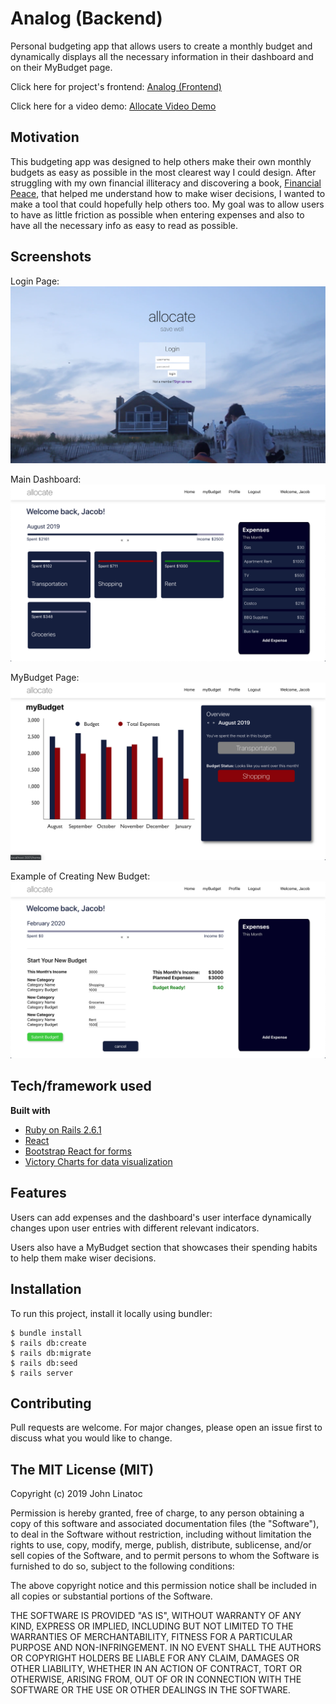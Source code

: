 # Analog (Backend)
Personal budgeting app that allows users to create a monthly budget and dynamically displays all the necessary information in their dashboard and on their MyBudget page.

Click here for project's frontend: [Analog (Frontend)](https://github.com/johnlinatoc/allocate-frontend)

Click here for a video demo: [Allocate Video Demo](https://www.youtube.com/watch?v=2tAANzijr40)

## Motivation
This budgeting app was designed to help others make their own monthly budgets as easy as possible in the most clearest way I could design. After struggling with my own financial illiteracy and discovering a book, [Financial Peace](https://books.google.com/books/about/Financial_Peace_Revisited.html?id=3BhiXcAYgj4C&printsec=frontcover&source=kp_read_button#v=onepage&q&f=false), that helped me understand how to make wiser decisions, I wanted to make a tool that could hopefully help others too. My goal was to allow users to have as little friction as possible when entering expenses and also to have all the necessary info as easy to read as possible.

## Screenshots

Login Page: ![login page](./public/image1.png)

Main Dashboard: ![Main Dashboard](./public/image2.png)

MyBudget Page: ![MyBudget Page](./public/image3.png)

Example of Creating New Budget: ![New Budget](./public/image4.png)

## Tech/framework used
<b>Built with</b>
- [Ruby on Rails 2.6.1](https://rubyonrails.org/)
- [React](https://reactjs.org/)
- [Bootstrap React for forms](https://react-bootstrap.github.io/components/forms/)
- [Victory Charts for data visualization](https://formidable.com/open-source/victory/)

## Features

Users can add expenses and the dashboard's user interface dynamically changes upon user entries with different relevant indicators.

Users also have a MyBudget section that showcases their spending habits to help them make wiser decisions.

## Installation
To run this project, install it locally using bundler:

```
$ bundle install
$ rails db:create
$ rails db:migrate
$ rails db:seed
$ rails server
```

## Contributing
Pull requests are welcome. For major changes, please open an issue first to discuss what you would like to change.

## The MIT License (MIT)

Copyright (c) 2019 John Linatoc

Permission is hereby granted, free of charge, to any person
obtaining a copy of this software and associated documentation
files (the "Software"), to deal in the Software without
restriction, including without limitation the rights to use,
copy, modify, merge, publish, distribute, sublicense, and/or sell
copies of the Software, and to permit persons to whom the
Software is furnished to do so, subject to the following
conditions:

The above copyright notice and this permission notice shall be
included in all copies or substantial portions of the Software.

THE SOFTWARE IS PROVIDED "AS IS", WITHOUT WARRANTY OF ANY KIND,
EXPRESS OR IMPLIED, INCLUDING BUT NOT LIMITED TO THE WARRANTIES
OF MERCHANTABILITY, FITNESS FOR A PARTICULAR PURPOSE AND
NON-INFRINGEMENT. IN NO EVENT SHALL THE AUTHORS OR COPYRIGHT
HOLDERS BE LIABLE FOR ANY CLAIM, DAMAGES OR OTHER LIABILITY,
WHETHER IN AN ACTION OF CONTRACT, TORT OR OTHERWISE, ARISING
FROM, OUT OF OR IN CONNECTION WITH THE SOFTWARE OR THE USE OR
OTHER DEALINGS IN THE SOFTWARE.
